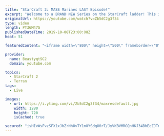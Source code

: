 ```yaml
---
title: "StarCraft 2: MASS Marines LAST Episode!"
excerpt: "Welcome to a BRAND NEW Series on the StarCraft ladder! This is the \"Mass Marines to Grandmaster\" challenge, where the only attacking unit that I'm allowed to make is Marines - and that's it! I am allowed to make Medivacs just so that the gaemplay is not too monotonous, but I believe I could even make"
originalUrl: https://youtube.com/watch?v=Zb5dC2g3f34
type: video
length: PT36M47S
publishedDateTime: 2019-10-08T23:00:08Z
heat: 51

featuredContent: "<iframe width=\"800\" height=\"500\" frameborder=\"0\" src=\"https://www.youtube.com/embed/Zb5dC2g3f34\" allow=\"accelerometer; autoplay; encrypted-media; gyroscope; picture-in-picture\" allowfullscreen></iframe>"

provider:
  name: BeastyqtSC2
  domain: youtube.com

topics:
  - StarCraft 2
  - Terran
tags:
  - Live

images:
  - url: https://i.ytimg.com/vi/Zb5dC2g3f34/maxresdefault.jpg
    width: 1280
    height: 720
    isCached: true

secured: "isHIvWsFvzSFX1xJbZrNh8vTY1mUYSdq80rT/JyVKBVMRGQnHKJ34BbEcZJTmhiDhj/ED5L4cBHXYZnKFbIor/BHcEHl6Y3jdTRRF8SbeTg0wPwrQcNsHUkt0TyO3vv1p5B5oNMPNtXMRkHqSxYwvAFlVGGl5JXnExUt+QJTOj3BY3Q2ncCgDQaduwVVbdE27W9Ew4M+2pFGjsEwOGHGJOkAzavGvhwasW/UoNuEzwmW972AZLdXiEXaIAGosMuqVxksaXtOCvaHFMdK45Iou2LTKch8k1njvSpYBBZSEgVZ0eUPTkcTLSIWuKCAECsE5Dv4oXRU/1wMLgqwYymfvoWIWB5Tboh6oj4WwnQ/d0yd6vSPQ+zKc7qraHmzpgFPQyV/lhVYYWs9joiytNbdB+fcCP8+8BgjThTakA/ifGA=;RdFiWiQE1hXx/sfiyG+paA=="
---
```


